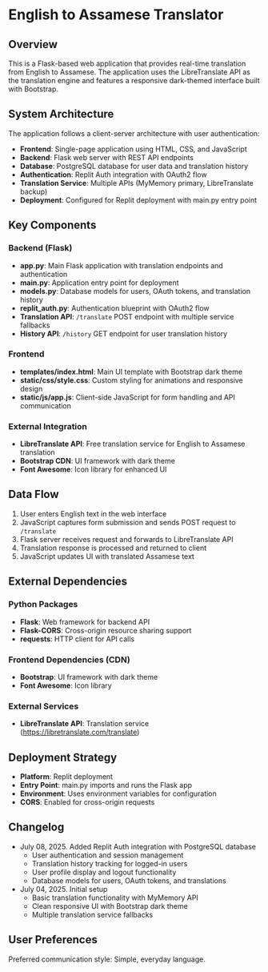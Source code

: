 # English to Assamese Translator

## Overview

This is a Flask-based web application that provides real-time translation from English to Assamese. The application uses the LibreTranslate API as the translation engine and features a responsive dark-themed interface built with Bootstrap.

## System Architecture

The application follows a client-server architecture with user authentication:

- **Frontend**: Single-page application using HTML, CSS, and JavaScript
- **Backend**: Flask web server with REST API endpoints
- **Database**: PostgreSQL database for user data and translation history
- **Authentication**: Replit Auth integration with OAuth2 flow
- **Translation Service**: Multiple APIs (MyMemory primary, LibreTranslate backup)
- **Deployment**: Configured for Replit deployment with main.py entry point

## Key Components

### Backend (Flask)
- **app.py**: Main Flask application with translation endpoints and authentication
- **main.py**: Application entry point for deployment
- **models.py**: Database models for users, OAuth tokens, and translation history
- **replit_auth.py**: Authentication blueprint with OAuth2 flow
- **Translation API**: `/translate` POST endpoint with multiple service fallbacks
- **History API**: `/history` GET endpoint for user translation history

### Frontend
- **templates/index.html**: Main UI template with Bootstrap dark theme
- **static/css/style.css**: Custom styling for animations and responsive design
- **static/js/app.js**: Client-side JavaScript for form handling and API communication

### External Integration
- **LibreTranslate API**: Free translation service for English to Assamese translation
- **Bootstrap CDN**: UI framework with dark theme
- **Font Awesome**: Icon library for enhanced UI

## Data Flow

1. User enters English text in the web interface
2. JavaScript captures form submission and sends POST request to `/translate`
3. Flask server receives request and forwards to LibreTranslate API
4. Translation response is processed and returned to client
5. JavaScript updates UI with translated Assamese text

## External Dependencies

### Python Packages
- **Flask**: Web framework for backend API
- **Flask-CORS**: Cross-origin resource sharing support
- **requests**: HTTP client for API calls

### Frontend Dependencies (CDN)
- **Bootstrap**: UI framework with dark theme
- **Font Awesome**: Icon library

### External Services
- **LibreTranslate API**: Translation service (https://libretranslate.com/translate)

## Deployment Strategy

- **Platform**: Replit deployment
- **Entry Point**: main.py imports and runs the Flask app
- **Environment**: Uses environment variables for configuration
- **CORS**: Enabled for cross-origin requests

## Changelog
- July 08, 2025. Added Replit Auth integration with PostgreSQL database
  - User authentication and session management
  - Translation history tracking for logged-in users
  - User profile display and logout functionality
  - Database models for users, OAuth tokens, and translations
- July 04, 2025. Initial setup
  - Basic translation functionality with MyMemory API
  - Clean responsive UI with Bootstrap dark theme
  - Multiple translation service fallbacks

## User Preferences

Preferred communication style: Simple, everyday language.